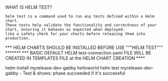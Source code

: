 WHAT IS HELM TEST?

```
helm test is a command used to run any tests defined within a Helm chart. 
These tests help validate the functionality and correctness of your chart, ensuring it behaves as expected when deployed. 
like a safety check for your charts before releasing them into production.
```
*** HELM CHARTS SHOULD BE INSTALLED BEFORE USE """HELM TEST""" *******
*** BASIC  DEFAULT HELM test-connection.yaml FILE WILL BE CREATED IN TEMPLATES FILE at the HELM CHART CREATION ****

helm install myrelease-dev-gabby helloworld
helm test myrelease-dev-gabby       - Test & shows: phase succeeded if it's successful
